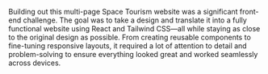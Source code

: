 Building out this multi-page Space Tourism website was a significant front-end challenge. The goal was to take a design and translate it into a fully functional website using React and Tailwind CSS—all while staying as close to the original design as possible. From creating reusable components to fine-tuning responsive layouts, it required a lot of attention to detail and problem-solving to ensure everything looked great and worked seamlessly across devices.
